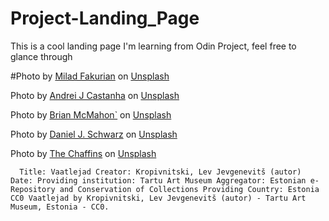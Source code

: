 # Project-Landing_Page
This is a cool landing page I'm learning from Odin Project,
feel free to glance through


#Photo by <a href="https://unsplash.com/@fakurian?utm_content=creditCopyText&utm_medium=referral&utm_source=unsplash">Milad Fakurian</a> on <a href="https://unsplash.com/photos/a-close-up-of-a-black-and-orange-object-i0t40L6fwFA?utm_content=creditCopyText&utm_medium=referral&utm_source=unsplash">Unsplash</a>
      

Photo by <a href="https://unsplash.com/@andreicastanha?utm_content=creditCopyText&utm_medium=referral&utm_source=unsplash">Andrei J Castanha</a> on <a href="https://unsplash.com/photos/a-pink-and-yellow-background-with-a-round-object-in-the-middle-V8GVT2XQ5oc?utm_content=creditCopyText&utm_medium=referral&utm_source=unsplash">Unsplash</a>
      
Photo by <a href="https://unsplash.com/@mcmre?utm_content=creditCopyText&utm_medium=referral&utm_source=unsplash">Brian McMahon`</a> on <a href="https://unsplash.com/photos/a-blurry-photo-of-the-ocean-and-trees-01ZamapGiyM?utm_content=creditCopyText&utm_medium=referral&utm_source=unsplash">Unsplash</a>
      

Photo by <a href="https://unsplash.com/@danieljschwarz?utm_content=creditCopyText&utm_medium=referral&utm_source=unsplash">Daniel J. Schwarz</a> on <a href="https://unsplash.com/photos/an-aerial-view-of-a-beach-at-sunset-LYFkdAMB0ig?utm_content=creditCopyText&utm_medium=referral&utm_source=unsplash">Unsplash</a>
      


Photo by <a href="https://unsplash.com/@thechaffins?utm_content=creditCopyText&utm_medium=referral&utm_source=unsplash">The Chaffins</a> on <a href="https://unsplash.com/photos/a-view-of-a-valley-with-a-lake-in-the-middle-of-it-syhIpeHdLdM?utm_content=creditCopyText&utm_medium=referral&utm_source=unsplash">Unsplash</a>
      
      
      Title: Vaatlejad Creator: Kropivnitski, Lev Jevgenevitš (autor) Date: Providing institution: Tartu Art Museum Aggregator: Estonian e-Repository and Conservation of Collections Providing Country: Estonia CC0 Vaatlejad by Kropivnitski, Lev Jevgenevitš (autor) - Tartu Art Museum, Estonia - CC0.

      